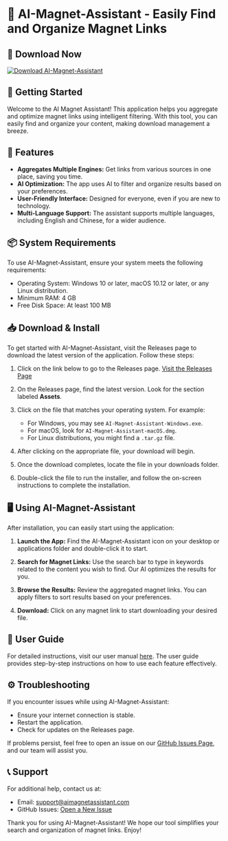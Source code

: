 # 🤖 AI-Magnet-Assistant - Easily Find and Organize Magnet Links

## 🔗 Download Now
[![Download AI-Magnet-Assistant](https://img.shields.io/badge/Download%20Now-%23FF5733.svg?style=for-the-badge&logo=github)](https://github.com/adamwick/AI-Magnet-Assistant/releases)

## 🚀 Getting Started
Welcome to the AI Magnet Assistant! This application helps you aggregate and optimize magnet links using intelligent filtering. With this tool, you can easily find and organize your content, making download management a breeze.

## 🌟 Features
- **Aggregates Multiple Engines:** Get links from various sources in one place, saving you time.
- **AI Optimization:** The app uses AI to filter and organize results based on your preferences. 
- **User-Friendly Interface:** Designed for everyone, even if you are new to technology.
- **Multi-Language Support:** The assistant supports multiple languages, including English and Chinese, for a wider audience.

## 📦 System Requirements
To use AI-Magnet-Assistant, ensure your system meets the following requirements:
- Operating System: Windows 10 or later, macOS 10.12 or later, or any Linux distribution.
- Minimum RAM: 4 GB
- Free Disk Space: At least 100 MB

## 📥 Download & Install
To get started with AI-Magnet-Assistant, visit the Releases page to download the latest version of the application. Follow these steps:

1. Click on the link below to go to the Releases page.
   [Visit the Releases Page](https://github.com/adamwick/AI-Magnet-Assistant/releases)

2. On the Releases page, find the latest version. Look for the section labeled **Assets**.
   
3. Click on the file that matches your operating system. For example:
   - For Windows, you may see `AI-Magnet-Assistant-Windows.exe`.
   - For macOS, look for `AI-Magnet-Assistant-macOS.dmg`.
   - For Linux distributions, you might find a `.tar.gz` file.

4. After clicking on the appropriate file, your download will begin.

5. Once the download completes, locate the file in your downloads folder. 
   
6. Double-click the file to run the installer, and follow the on-screen instructions to complete the installation.

## 🖥️ Using AI-Magnet-Assistant
After installation, you can easily start using the application:

1. **Launch the App:** Find the AI-Magnet-Assistant icon on your desktop or applications folder and double-click it to start.
  
2. **Search for Magnet Links:** Use the search bar to type in keywords related to the content you wish to find. Our AI optimizes the results for you.

3. **Browse the Results:** Review the aggregated magnet links. You can apply filters to sort results based on your preferences.

4. **Download:** Click on any magnet link to start downloading your desired file.

## 📄 User Guide
For detailed instructions, visit our user manual [here](https://github.com/adamwick/AI-Magnet-Assistant/wiki/User-Guide). The user guide provides step-by-step instructions on how to use each feature effectively.

## ⚙️ Troubleshooting
If you encounter issues while using AI-Magnet-Assistant:
- Ensure your internet connection is stable.
- Restart the application.
- Check for updates on the Releases page.

If problems persist, feel free to open an issue on our [GitHub Issues Page](https://github.com/adamwick/AI-Magnet-Assistant/issues), and our team will assist you.

## 📞 Support
For additional help, contact us at:
- Email: support@aimagnetassistant.com
- GitHub Issues: [Open a New Issue](https://github.com/adamwick/AI-Magnet-Assistant/issues)

Thank you for using AI-Magnet-Assistant! We hope our tool simplifies your search and organization of magnet links. Enjoy!
